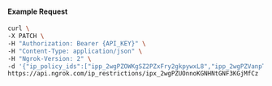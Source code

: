 <!-- Code generated for API Clients. DO NOT EDIT. -->

#### Example Request

```bash
curl \
-X PATCH \
-H "Authorization: Bearer {API_KEY}" \
-H "Content-Type: application/json" \
-H "Ngrok-Version: 2" \
-d '{"ip_policy_ids":["ipp_2wgPZOWKgSZ2PZxFry2gkpywxL8","ipp_2wgPZVanpTODxbcd0p6qlFqeg7m"]}' \
https://api.ngrok.com/ip_restrictions/ipx_2wgPZUOnnoKGNHNtGNF3KGjMfCz
```

